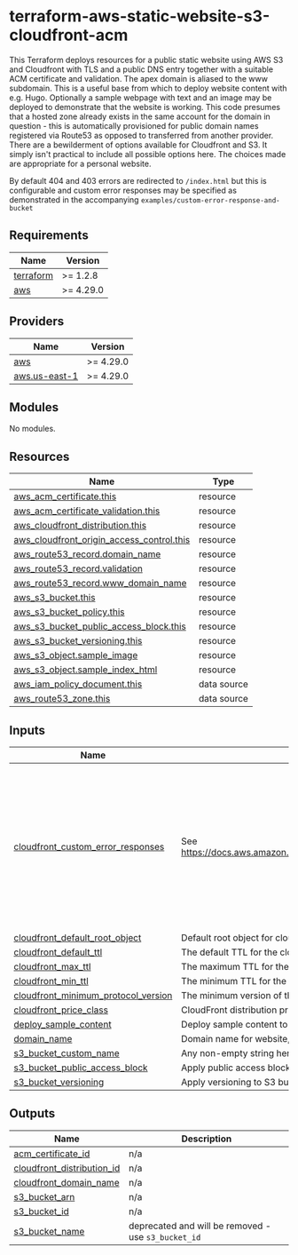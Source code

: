 # terraform-aws-static-website-s3-cloudfront-acm

This Terraform deploys resources for a public static website using AWS S3 and Cloudfront with TLS and a public DNS entry together with a suitable ACM certificate and validation. The apex domain is aliased to the www subdomain. This is a useful base from which to deploy website content with e.g. Hugo. Optionally a sample webpage with text and an image may be deployed to demonstrate that the website is working. This code presumes that a hosted zone already exists in the same account for the domain in question - this is automatically provisioned for public domain names registered via Route53 as opposed to transferred from another provider. There are a bewilderment of options available for Cloudfront and S3. It simply isn't practical to include all possible options here. The choices made are appropriate for a personal website.

By default 404 and 403 errors are redirected to `/index.html` but this is configurable and custom error responses may be specified as demonstrated in the accompanying `examples/custom-error-response-and-bucket`

## Requirements

| Name                                                                     | Version   |
| ------------------------------------------------------------------------ | --------- |
| <a name="requirement_terraform"></a> [terraform](#requirement_terraform) | >= 1.2.8  |
| <a name="requirement_aws"></a> [aws](#requirement_aws)                   | >= 4.29.0 |

## Providers

| Name                                                                           | Version   |
| ------------------------------------------------------------------------------ | --------- |
| <a name="provider_aws"></a> [aws](#provider_aws)                               | >= 4.29.0 |
| <a name="provider_aws.us-east-1"></a> [aws.us-east-1](#provider_aws.us-east-1) | >= 4.29.0 |

## Modules

No modules.

## Resources

| Name                                                                                                                                                      | Type        |
| --------------------------------------------------------------------------------------------------------------------------------------------------------- | ----------- |
| [aws_acm_certificate.this](https://registry.terraform.io/providers/hashicorp/aws/latest/docs/resources/acm_certificate)                                   | resource    |
| [aws_acm_certificate_validation.this](https://registry.terraform.io/providers/hashicorp/aws/latest/docs/resources/acm_certificate_validation)             | resource    |
| [aws_cloudfront_distribution.this](https://registry.terraform.io/providers/hashicorp/aws/latest/docs/resources/cloudfront_distribution)                   | resource    |
| [aws_cloudfront_origin_access_control.this](https://registry.terraform.io/providers/hashicorp/aws/latest/docs/resources/cloudfront_origin_access_control) | resource    |
| [aws_route53_record.domain_name](https://registry.terraform.io/providers/hashicorp/aws/latest/docs/resources/route53_record)                              | resource    |
| [aws_route53_record.validation](https://registry.terraform.io/providers/hashicorp/aws/latest/docs/resources/route53_record)                               | resource    |
| [aws_route53_record.www_domain_name](https://registry.terraform.io/providers/hashicorp/aws/latest/docs/resources/route53_record)                          | resource    |
| [aws_s3_bucket.this](https://registry.terraform.io/providers/hashicorp/aws/latest/docs/resources/s3_bucket)                                               | resource    |
| [aws_s3_bucket_policy.this](https://registry.terraform.io/providers/hashicorp/aws/latest/docs/resources/s3_bucket_policy)                                 | resource    |
| [aws_s3_bucket_public_access_block.this](https://registry.terraform.io/providers/hashicorp/aws/latest/docs/resources/s3_bucket_public_access_block)       | resource    |
| [aws_s3_bucket_versioning.this](https://registry.terraform.io/providers/hashicorp/aws/latest/docs/resources/s3_bucket_versioning)                         | resource    |
| [aws_s3_object.sample_image](https://registry.terraform.io/providers/hashicorp/aws/latest/docs/resources/s3_object)                                       | resource    |
| [aws_s3_object.sample_index_html](https://registry.terraform.io/providers/hashicorp/aws/latest/docs/resources/s3_object)                                  | resource    |
| [aws_iam_policy_document.this](https://registry.terraform.io/providers/hashicorp/aws/latest/docs/data-sources/iam_policy_document)                        | data source |
| [aws_route53_zone.this](https://registry.terraform.io/providers/hashicorp/aws/latest/docs/data-sources/route53_zone)                                      | data source |

## Inputs

| Name                                                                                                                                       | Description                                                                                                | Type                                                                                                                                                   | Default                                                                                                                                                                                                                                                                                        | Required |
| ------------------------------------------------------------------------------------------------------------------------------------------ | ---------------------------------------------------------------------------------------------------------- | ------------------------------------------------------------------------------------------------------------------------------------------------------ | ---------------------------------------------------------------------------------------------------------------------------------------------------------------------------------------------------------------------------------------------------------------------------------------------- | :------: |
| <a name="input_cloudfront_custom_error_responses"></a> [cloudfront_custom_error_responses](#input_cloudfront_custom_error_responses)       | See https://docs.aws.amazon.com/AmazonCloudFront/latest/DeveloperGuide/GeneratingCustomErrorResponses.html | <pre>list(object({<br> error_code = number<br> response_code = number<br> error_caching_min_ttl = number<br> response_page_path = string<br> }))</pre> | <pre>[<br> {<br> "error_caching_min_ttl": 10,<br> "error_code": 403,<br> "response_code": 404,<br> "response_page_path": "/index.html"<br> },<br> {<br> "error_caching_min_ttl": 10,<br> "error_code": 404,<br> "response_code": 404,<br> "response_page_path": "/index.html"<br> }<br>]</pre> |    no    |
| <a name="input_cloudfront_default_root_object"></a> [cloudfront_default_root_object](#input_cloudfront_default_root_object)                | Default root object for cloudfront. Need to also provide custom error response if changing from default    | `string`                                                                                                                                               | `"index.html"`                                                                                                                                                                                                                                                                                 |    no    |
| <a name="input_cloudfront_default_ttl"></a> [cloudfront_default_ttl](#input_cloudfront_default_ttl)                                        | The default TTL for the cloudfront cache                                                                   | `number`                                                                                                                                               | `86400`                                                                                                                                                                                                                                                                                        |    no    |
| <a name="input_cloudfront_max_ttl"></a> [cloudfront_max_ttl](#input_cloudfront_max_ttl)                                                    | The maximum TTL for the cloudfront cache                                                                   | `number`                                                                                                                                               | `31536000`                                                                                                                                                                                                                                                                                     |    no    |
| <a name="input_cloudfront_min_ttl"></a> [cloudfront_min_ttl](#input_cloudfront_min_ttl)                                                    | The minimum TTL for the cloudfront cache                                                                   | `number`                                                                                                                                               | `0`                                                                                                                                                                                                                                                                                            |    no    |
| <a name="input_cloudfront_minimum_protocol_version"></a> [cloudfront_minimum_protocol_version](#input_cloudfront_minimum_protocol_version) | The minimum version of the SSL protocol that you want CloudFront to use for HTTPS connections.             | `string`                                                                                                                                               | `"TLSv1.2_2019"`                                                                                                                                                                                                                                                                               |    no    |
| <a name="input_cloudfront_price_class"></a> [cloudfront_price_class](#input_cloudfront_price_class)                                        | CloudFront distribution price class                                                                        | `string`                                                                                                                                               | `"PriceClass_100"`                                                                                                                                                                                                                                                                             |    no    |
| <a name="input_deploy_sample_content"></a> [deploy_sample_content](#input_deploy_sample_content)                                           | Deploy sample content to show website working?                                                             | `bool`                                                                                                                                                 | `false`                                                                                                                                                                                                                                                                                        |    no    |
| <a name="input_domain_name"></a> [domain_name](#input_domain_name)                                                                         | Domain name for website, used for all resources                                                            | `string`                                                                                                                                               | n/a                                                                                                                                                                                                                                                                                            |   yes    |
| <a name="input_s3_bucket_custom_name"></a> [s3_bucket_custom_name](#input_s3_bucket_custom_name)                                           | Any non-empty string here will replace default name of bucket `var.domain_name`                            | `string`                                                                                                                                               | `""`                                                                                                                                                                                                                                                                                           |    no    |
| <a name="input_s3_bucket_public_access_block"></a> [s3_bucket_public_access_block](#input_s3_bucket_public_access_block)                   | Apply public access block to S3 bucket?                                                                    | `bool`                                                                                                                                                 | `true`                                                                                                                                                                                                                                                                                         |    no    |
| <a name="input_s3_bucket_versioning"></a> [s3_bucket_versioning](#input_s3_bucket_versioning)                                              | Apply versioning to S3 bucket?                                                                             | `bool`                                                                                                                                                 | `false`                                                                                                                                                                                                                                                                                        |    no    |

## Outputs

| Name                                                                                                              | Description                                         |
| ----------------------------------------------------------------------------------------------------------------- | --------------------------------------------------- |
| <a name="output_acm_certificate_id"></a> [acm_certificate_id](#output_acm_certificate_id)                         | n/a                                                 |
| <a name="output_cloudfront_distribution_id"></a> [cloudfront_distribution_id](#output_cloudfront_distribution_id) | n/a                                                 |
| <a name="output_cloudfront_domain_name"></a> [cloudfront_domain_name](#output_cloudfront_domain_name)             | n/a                                                 |
| <a name="output_s3_bucket_arn"></a> [s3_bucket_arn](#output_s3_bucket_arn)                                        | n/a                                                 |
| <a name="output_s3_bucket_id"></a> [s3_bucket_id](#output_s3_bucket_id)                                           | n/a                                                 |
| <a name="output_s3_bucket_name"></a> [s3_bucket_name](#output_s3_bucket_name)                                     | deprecated and will be removed - use `s3_bucket_id` |

